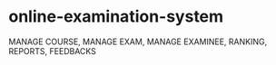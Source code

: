 # online-examination-system
MANAGE COURSE, MANAGE EXAM, MANAGE EXAMINEE, RANKING, REPORTS, FEEDBACKS
